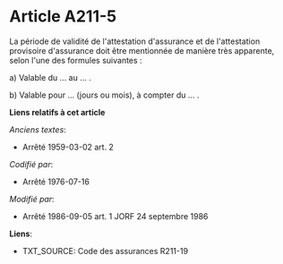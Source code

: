 # Article A211-5

La période de validité de l'attestation d'assurance et de l'attestation provisoire d'assurance doit être mentionnée de
manière très apparente, selon l'une des formules suivantes :

a) Valable du ... au ... .

b) Valable pour ... (jours ou mois), à compter du ... .

**Liens relatifs à cet article**

_Anciens textes_:

  - Arrêté 1959-03-02 art. 2

_Codifié par_:

  - Arrêté 1976-07-16

_Modifié par_:

  - Arrêté 1986-09-05 art. 1 JORF 24 septembre 1986

**Liens**:

  - TXT_SOURCE: Code des assurances R211-19
